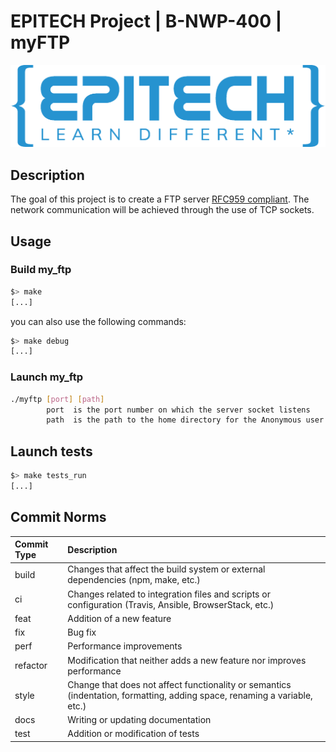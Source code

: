 # EPITECH Project | B-NWP-400 | myFTP

<img src="doc/Epitech_banner.png" alt="Architecture">

## Description

The goal of this project is to create a FTP server [RFC959 compliant](https://www.rfc-editor.org/rfc/rfc959).
The network communication will be achieved through the use of TCP sockets.

## Usage

### Build my_ftp

``` bash
$> make
[...]
```

you can also use the following commands:

```bash
$> make debug
[...]
```

### Launch my_ftp

```bash
./myftp [port] [path]
        port  is the port number on which the server socket listens
        path  is the path to the home directory for the Anonymous user
```

## Launch tests

```bash
$> make tests_run
[...]
```

## Commit Norms

| Commit Type | Description                                                                                                               |
|:------------|:--------------------------------------------------------------------------------------------------------------------------|
| build       | Changes that affect the build system or external dependencies (npm, make, etc.)                                           |
| ci          | Changes related to integration files and scripts or configuration (Travis, Ansible, BrowserStack, etc.)                   |
| feat        | Addition of a new feature                                                                                                 |
| fix         | Bug fix                                                                                                                   |
| perf        | Performance improvements                                                                                                  |
| refactor    | Modification that neither adds a new feature nor improves performance                                                     |
| style       | Change that does not affect functionality or semantics (indentation, formatting, adding space, renaming a variable, etc.) |
| docs        | Writing or updating documentation                                                                                         |
| test        | Addition or modification of tests                                                                                         |
